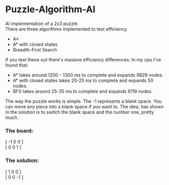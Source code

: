 # Puzzle-Algorithm-AI
 AI implementation of a 2x3 puzzle.  
 There are three algorithms implemented to test efficiency.

 - A*
 - A* with closed states
 - Breadth-First Search

If you test these out there's massive efficiency differences. In my cpu I've found that:

 - A* takes around 1200 - 1300 ms to complete and expands 9829 nodes.
 - A* with closed states takes 20-25 ms to complete and expands 50 nodes.
 - BFS takes around 25-35 ms to complete and expands 6119 nodes.
  
 The way the puzzle works is simple. The -1 represents a blank space. You can move any piece
 into a blank space if you want to. The idea, has shown in the solution is to switch the blank
 space and the number one, pretty much.

 ### The board:

 [ -1 0 0 ]  
 [ 0 0 1 ] 

 ### The solution:

 [ 1 0 0 ]  
 [ 0 0 -1 ]
